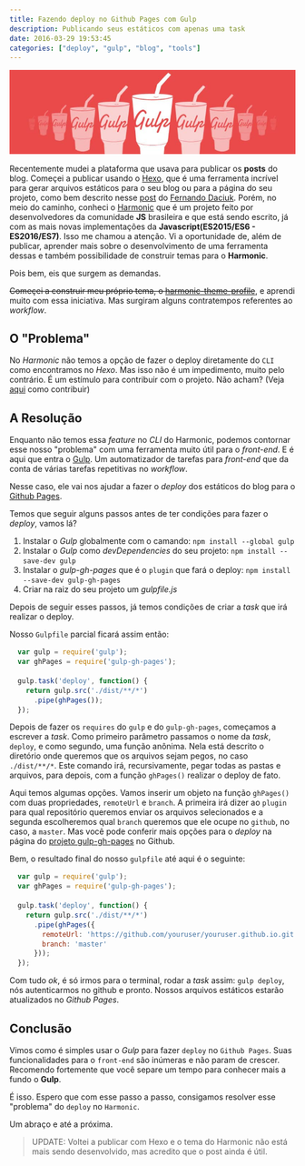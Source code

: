 ```yaml
---
title: Fazendo deploy no Github Pages com Gulp
description: Publicando seus estáticos com apenas uma task
date: 2016-03-29 19:53:45
categories: ["deploy", "gulp", "blog", "tools"]
---
```

![gulp](./gulp.jpg)

Recentemente mudei a plataforma que usava para publicar os **posts** do blog. Começei a publicar usando o [Hexo](https://hexo.io/), que é uma ferramenta incrível
para gerar arquivos estáticos para o seu blog ou para a página do seu projeto<!-- more -->, como bem descrito nesse [post](http://blog.da2k.com.br/2014/01/05/hexo-criando-um-blog-ao-estilo-miojo/) do [Fernando Daciuk](http://da2k.com.br/).
Porém, no meio do caminho, conheci o [Harmonic](http://harmonicjs.com/) que é um projeto feito por desenvolvedores da comunidade **JS** brasileira e que está sendo escrito, já com as mais novas implementações da **Javascript(ES2015/ES6 - ES2016/ES7)**. Isso me chamou a atenção. Vi a oportunidade de, além de publicar, aprender mais sobre o desenvolvimento de uma ferramenta dessas e também possibilidade de construir temas para o **Harmonic**.

Pois bem, eis que surgem as demandas.

~~Começei a construir meu próprio tema, o [harmonic-theme-profile](https://github.com/adamsalves/harmonic-theme-profile)~~, e aprendi muito com essa iniciativa. Mas surgiram alguns contratempos referentes ao *workflow*.

## O "Problema"

No *Harmonic* não temos a opção de fazer o deploy diretamente do `CLI` como encontramos no *Hexo*. Mas isso não é um impedimento, muito pelo contrário. É um estímulo para contribuir com o projeto. Não acham? (Veja [aqui](https://github.com/JSRocksHQ/harmonic/blob/master/CONTRIBUTING.md) como contribuir)

## A Resolução

Enquanto não temos essa *feature* no *CLI* do Harmonic, podemos contornar esse nosso "problema" com uma ferramenta muito útil para o *front-end*.
E é aqui que entra o [Gulp](http://gulpjs.com/). Um automatizador de tarefas para *front-end* que da conta de várias tarefas repetitivas no *workflow*.

Nesse caso, ele vai nos ajudar a fazer o *deploy* dos estáticos do blog para o [Github Pages](https://pages.github.com/).

Temos que seguir alguns passos antes de ter condições para fazer o *deploy*, vamos lá?

1. Instalar o *Gulp* globalmente com o camando: `npm install --global gulp`
2. Instalar o *Gulp* como *devDependencies* do seu projeto: `npm install --save-dev gulp`
3. Instalar o *gulp-gh-pages* que é o `plugin` que fará o deploy: `npm install --save-dev gulp-gh-pages`
4. Criar na raiz do seu projeto um *gulpfile.js*

Depois de seguir esses passos, já temos condições de criar a *task* que irá realizar o deploy.

Nosso `Gulpfile` parcial ficará assim então:

``` javascript
  var gulp = require('gulp');
  var ghPages = require('gulp-gh-pages');

  gulp.task('deploy', function() {
    return gulp.src('./dist/**/*')
      .pipe(ghPages());
  });
```

Depois de fazer os `requires` do `gulp` e do `gulp-gh-pages`, começamos a escrever a *task*. Como primeiro parâmetro passamos o nome da *task*, `deploy`, e como segundo, uma função anônima. Nela está descrito o diretório onde queremos que os arquivos sejam pegos, no caso `./dist/**/*`. Este comando irá, recursivamente, pegar todas as pastas e arquivos, para depois, com a função `ghPages()` realizar o deploy de fato.

Aqui temos algumas opções. Vamos inserir um objeto na função `ghPages()` com duas propriedades, `remoteUrl` e `branch`. A primeira irá dizer ao `plugin` para qual repositório queremos enviar os arquivos selecionados e a segunda escolheremos qual `branch` queremos que ele ocupe no `github`, no caso, a `master`. Mas você pode conferir mais opções para o *deploy* na página do  [projeto gulp-gh-pages](https://github.com/shinnn/gulp-gh-pages) no Github.

Bem, o resultado final do nosso `gulpfile` até aqui é o seguinte:

``` javascript
  var gulp = require('gulp');
  var ghPages = require('gulp-gh-pages');

  gulp.task('deploy', function() {
    return gulp.src('./dist/**/*')
      .pipe(ghPages({
        remoteUrl: 'https://github.com/youruser/youruser.github.io.git',
        branch: 'master'
      }));
  });
```

Com tudo *ok*, é só irmos para o terminal, rodar a *task* assim: `gulp deploy`, nós autenticarmos no github e pronto. Nossos arquivos estáticos estarão atualizados no *Github Pages*.

## Conclusão

Vimos como é simples usar o *Gulp* para fazer `deploy` no `Github Pages`. Suas funcionalidades para o `front-end` são inúmeras e não param de crescer. Recomendo fortemente que você separe um tempo para conhecer mais a fundo o **Gulp**.

É isso. Espero que com esse passo a passo, consigamos resolver esse "problema" do `deploy` no `Harmonic`.

Um abraço e até a próxima.

> UPDATE: Voltei a publicar com Hexo e o tema do Harmonic não está mais sendo desenvolvido, mas acredito que o post ainda é útil.